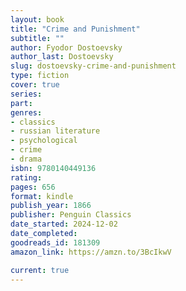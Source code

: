 ```yaml
---
layout: book
title: "Crime and Punishment"
subtitle: ""
author: Fyodor Dostoevsky
author_last: Dostoevsky
slug: dostoevsky-crime-and-punishment
type: fiction
cover: true
series: 
part: 
genres:
- classics
- russian literature
- psychological
- crime
- drama
isbn: 9780140449136
rating: 
pages: 656
format: kindle
publish_year: 1866
publisher: Penguin Classics
date_started: 2024-12-02
date_completed: 
goodreads_id: 181309
amazon_link: https://amzn.to/3BcIkwV

current: true
---
```

